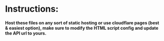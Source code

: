 # Instructions:

#### Host these files on any sort of static hosting or use cloudflare pages (best & easiest option), make sure to modify the HTML script config and update the API url to yours.

